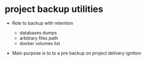 # project backup utilities

- Role to backup with retention
    - databases dumps
    - arbitrary files path
    - docker volumes list

- Main purpose is to to a pre backup on project delivery ignition
